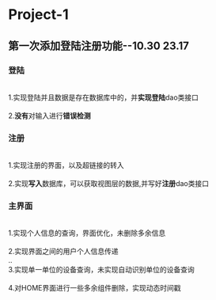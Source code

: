 # Project-1

## 第一次添加登陆注册功能--10.30 23.17
### 登陆
  <br>1.实现登陆并且数据是存在数据库中的，并**实现登陆**dao类接口 </br>
  <br>2.**没有**对输入进行**错误检测**</br>
### 注册
  <br>1.实现注册的界面，以及超链接的转入</br>
  <br>2.实现**写入**数据库，可以获取视图层的数据,并写好**注册**dao类接口</br>
### 主界面
  <br>1.实现个人信息的查询，界面优化，未删除多余信息</br>
  <br>2.实现界面之间的用户个人信息传递</br>
..<br>3.实现单一单位的设备查询，未实现自动识别单位的设备查询</br>
  <br>4.对HOME界面进行一些多余组件删除，实现动态时间戳</br>